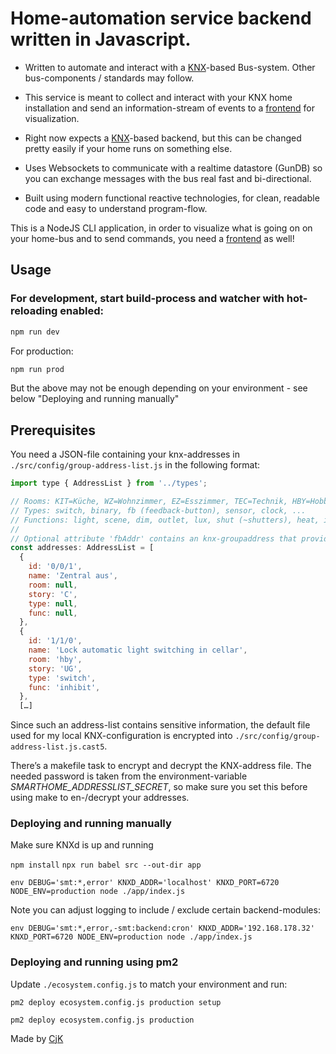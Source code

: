 # Home-automation service backend written in Javascript.

- Written to automate and interact with a [KNX](https://en.wikipedia.org/wiki/KNX_(standard))-based Bus-system. Other bus-components / standards may follow.

- This service is meant to collect and interact with your KNX home installation and send an information-stream of events to a [frontend](https://github.com/cjk/smart-home-app) for visualization.

- Right now expects a [KNX](https://en.wikipedia.org/wiki/KNX_(standard))-based backend, but this can be changed pretty easily if your home runs on something else.

- Uses Websockets to communicate with a realtime datastore (GunDB) so you can exchange messages with the bus real fast and bi-directional.

- Built using modern functional reactive technologies, for clean, readable code and easy to understand program-flow.

This is a NodeJS CLI application, in order to visualize what is going on on your home-bus and to send commands, you need a [frontend](https://github.com/cjk/smart-home-app) as well!

## Usage

### For development, start build-process and watcher with hot-reloading enabled:

```js
npm run dev
```

For production:

```js
npm run prod
```
But the above may not be enough depending on your environment - see below "Deploying and running manually"

## Prerequisites

You need a JSON-file containing your knx-addresses in `./src/config/group-address-list.js` in the following format:

``` javascript
import type { AddressList } from '../types';

// Rooms: KIT=Küche, WZ=Wohnzimmer, EZ=Esszimmer, TEC=Technik, HBY=Hobby, CEL-[1-3]=Cellar, OFFICE=Büro, KND-[1-3]=Kind, BATH=Bad, REST=Gäste-WC
// Types: switch, binary, fb (feedback-button), sensor, clock, ...
// Functions: light, scene, dim, outlet, lux, shut (~shutters), heat, inhibit (~ Sperre/Zwangsführung), time, date
//
// Optional attribute 'fbAddr' contains an knx-groupaddress that provides a feedback-value for current address ('Rückmeldeobjekt')
const addresses: AddressList = [
  {
    id: '0/0/1',
    name: 'Zentral aus',
    room: null,
    story: 'C',
    type: null,
    func: null,
  },
  {
    id: '1/1/0',
    name: 'Lock automatic light switching in cellar',
    room: 'hby',
    story: 'UG',
    type: 'switch',
    func: 'inhibit',
  },
  […]
```
Since such an address-list contains sensitive information, the default file used for my local KNX-configuration is encrypted into `./src/config/group-address-list.js.cast5`.

There’s a makefile task to encrypt and decrypt the KNX-address file. The needed password is taken from the environment-variable *SMARTHOME_ADDRESSLIST_SECRET*, so make sure you set this before using make to en-/decrypt your addresses.

### Deploying and running manually

Make sure KNXd is up and running

`npm install`
`npx run babel src --out-dir app`

`env DEBUG='smt:*,error' KNXD_ADDR='localhost' KNXD_PORT=6720 NODE_ENV=production node ./app/index.js`

Note you can adjust logging to include / exclude certain backend-modules:

`env DEBUG='smt:*,error,-smt:backend:cron' KNXD_ADDR='192.168.178.32' KNXD_PORT=6720 NODE_ENV=production node ./app/index.js`

### Deploying and running using pm2

Update `./ecosystem.config.js` to match your environment and run:

`pm2 deploy ecosystem.config.js production setup`

`pm2 deploy ecosystem.config.js production`

Made by [CjK](https://twitter.com/cjk)
